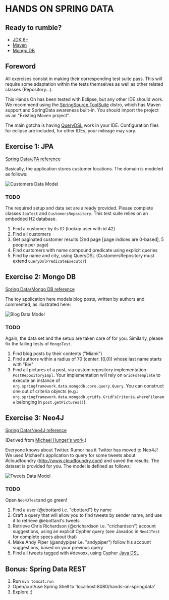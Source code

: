 # HANDS ON SPRING DATA

## Ready to rumble?

 * [JDK 6+](http://www.oracle.com/technetwork/java/javase/downloads/index.html)
 * [Maven](http://maven.apache.org/download.html)
 * [Mongo DB](http://www.mongodb.org/downloads)

## Foreword

All exercises consist in making their corresponding test suite pass.
This will require some adaptation within the tests themselves as well as other related classes (Repository...).

This Hands On has been tested with Eclipse, but any other IDE should work. We recommend using the [SpringSource ToolSuite](http://www.springsource.org/sts) distro, which has Maven support and SpringData awareness built-in. You should import the project as an "Existing Maven project". 
 
The main gotcha is having [QueryDSL](http://www.querydsl.com/) work in your IDE. Configuration files for eclipse are included, for other IDEs, your mileage may vary.
 

## Exercise 1: JPA

[Spring Data/JPA reference](http://static.springsource.org/spring-data/data-jpa/docs/1.2.0.RELEASE/reference/html/)

Basically, the application stores customer locations.
The domain is modeled as follows:

![Customers Data Model](https://raw.github.com/ericbottard/hands-on-spring-data/master/src/etc/doc/diagram-customers.png)


### TODO

The required setup and data set are already provided.
Please complete classes `JpaTest` and `CustomersRepository`. This test suite relies on an embedded H2 database.

   1. Find a customer by its ID (lookup user with id 42)
   1. Find all customers
   1. Get paginated customer results (2nd page [page indices are 0-based], 5 people per page)
   1. Find customers with name compound predicate using explicit queries
   1. Find by name and city, using QueryDSL (CustomersRepository must extend `QueryDslPredicateExecutor`)

## Exercise 2: Mongo DB

[Spring Data/Mongo DB reference](http://static.springsource.org/spring-data/mongodb/docs/1.1.x/reference/html/)

The toy application here models blog posts, written by authors and commented,
as illustrated here:

![Blog Data Model](https://raw.github.com/ericbottard/hands-on-spring-data/master/src/etc/doc/diagram-blog.png)


### TODO

Again, the data set and the setup are taken care of for you.
Similarly, please fix the failing tests of `MongoTest`.

   1. Find blog posts by their contents ("Miami")
   1. Find authors within a radius of 70 (center: [0,0]) whose last name starts with "Biv"
   1. Find all pictures of a post, via custom repository implementation `PostRepositoryImpl`. Your implementation will rely on `GridFsTemplate` to execute an instance of `org.springframework.data.mongodb.core.query.Query`. You can construct one out of criteria objects (e.g.: `org.springframework.data.mongodb.gridfs.GridFsCriteria.whereFilename` belonging in `post.getPictures()`).

## Exercise 3: Neo4J

[Spring Data/Neo4J reference](http://static.springsource.org/spring-data/neo4j/docs/2.1.0.RELEASE/reference/html/)

(Derived from [Michael Hunger's work](https://github.com/jexp/sdn-twitter-graph).)

Everyone knows about Twitter. Rumor has it Twitter has moved to Neo4J! 
We used Michael's application to query for some tweets about #cloudfoundry (http://www.cloudfoundry.com) and saved the results. The dataset is provided for you.
The model is defined as follows:

![Tweets Data Model](https://raw.github.com/ericbottard/hands-on-spring-data/master/src/etc/doc/diagram-tweets.png)


### TODO

Open `Neo4JTest`and go green!

   1. Find a user (@ebottard i.e. "ebottard") by name
   1. Craft a query that will allow you to find tweets by sender name, and use it to retrieve @ebottard's tweets
   1. Retrieve Chris Richardson (@crichardson i.e. "crichardson") account suggestions, using an explicit Cypher query
   (see Javadoc in `Neo4JTest` for complete specs about that)
   1. Make Andy Piper (@andypiper i.e. "andypiper") follow his account suggestions, based on your previous query
   1. Find all tweets tagged with #devoxx, using Cypher [Java DSL](https://github.com/neo4j/cypher-dsl)



## Bonus: Spring Data REST

   1. Run `mvn tomcat:run`
   1. Open/curl/use Spring Shell to 'localhost:8080/hands-on-springdata'
   1. Explore :)
